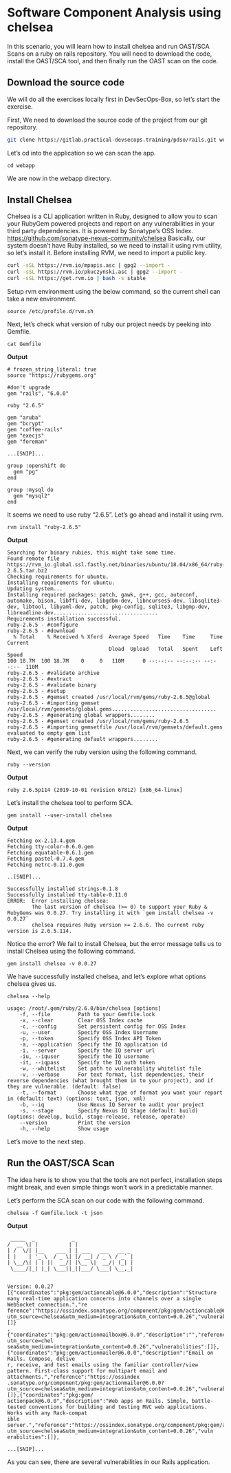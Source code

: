 # Software Component Analysis using chelsea
In this scenario, you will learn how to install chelsea and run OAST/SCA Scans on a ruby on rails repository.
You will need to download the code, install the OAST/SCA tool, and then finally run the OAST scan on the code.
## Download the source code
We will do all the exercises locally first in DevSecOps-Box, so let’s start the exercise.

First, We need to download the source code of the project from our git repository.
```sh
git clone https://gitlab.practical-devsecops.training/pdso/rails.git webapp
```
Let’s cd into the application so we can scan the app.
```
cd webapp
```
We are now in the webapp directory. 
## Install Chelsea
Chelsea is a CLI application written in Ruby, designed to allow you to scan your RubyGem powered projects and report on any vulnerabilities in your third party dependencies. It is powered by Sonatype’s OSS Index.
https://github.com/sonatype-nexus-community/chelsea 
Basically, our system doesn’t have Ruby installed, so we need to install it using rvm utility, so let’s install it.
Before installing RVM, we need to import a public key.
```sh
curl -sSL https://rvm.io/mpapis.asc | gpg2 --import -
curl -sSL https://rvm.io/pkuczynski.asc | gpg2 --import -
curl -sSL https://get.rvm.io | bash -s stable
```
Setup rvm environment using the below command, so the current shell can take a new environment.
```
source /etc/profile.d/rvm.sh
```
Next, let’s check what version of ruby our project needs by peeking into Gemfile.
```
cat Gemfile
```
**Output**
```
# frozen_string_literal: true
source "https://rubygems.org"

#don't upgrade
gem "rails", "6.0.0"

ruby "2.6.5"

gem "aruba"
gem "bcrypt"
gem "coffee-rails"
gem "execjs"
gem "foreman"

...[SNIP]...

group :openshift do
  gem "pg"
end

group :mysql do
  gem "mysql2"
end
```
It seems we need to use ruby “2.6.5”. Let’s go ahead and install it using rvm.
```
rvm install "ruby-2.6.5"
```
**Output**
```
Searching for binary rubies, this might take some time.
Found remote file https://rvm_io.global.ssl.fastly.net/binaries/ubuntu/18.04/x86_64/ruby-2.6.5.tar.bz2
Checking requirements for ubuntu.
Installing requirements for ubuntu.
Updating system...
Installing required packages: patch, gawk, g++, gcc, autoconf, automake, bison, libffi-dev, libgdbm-dev, libncurses5-dev, libsqlite3-dev, libtool, libyaml-dev, patch, pkg-config, sqlite3, libgmp-dev, libreadline-dev..................................
Requirements installation successful.
ruby-2.6.5 - #configure
ruby-2.6.5 - #download
  % Total    % Received % Xferd  Average Speed   Time    Time     Time  Current
                                 Dload  Upload   Total   Spent    Left  Speed
100 18.7M  100 18.7M    0     0   110M      0 --:--:-- --:--:-- --:--:--  110M
ruby-2.6.5 - #validate archive
ruby-2.6.5 - #extract
ruby-2.6.5 - #validate binary
ruby-2.6.5 - #setup
ruby-2.6.5 - #gemset created /usr/local/rvm/gems/ruby-2.6.5@global
ruby-2.6.5 - #importing gemset /usr/local/rvm/gemsets/global.gems..................................
ruby-2.6.5 - #generating global wrappers........
ruby-2.6.5 - #gemset created /usr/local/rvm/gems/ruby-2.6.5
ruby-2.6.5 - #importing gemsetfile /usr/local/rvm/gemsets/default.gems evaluated to empty gem list
ruby-2.6.5 - #generating default wrappers........
```
Next, we can verify the ruby version using the following command.
```
ruby --version
```
**Output**
```
ruby 2.6.5p114 (2019-10-01 revision 67812) [x86_64-linux]
```
Let’s install the chelsea tool to perform SCA.
```
gem install --user-install chelsea
```
**Output**
```
Fetching ox-2.13.4.gem
Fetching tty-color-0.6.0.gem
Fetching equatable-0.6.1.gem
Fetching pastel-0.7.4.gem
Fetching netrc-0.11.0.gem

..[SNIP]...

Successfully installed strings-0.1.8
Successfully installed tty-table-0.11.0
ERROR:  Error installing chelsea:
        The last version of chelsea (>= 0) to support your Ruby & RubyGems was 0.0.27. Try installing it with `gem install chelsea -v 0.0.27`
        chelsea requires Ruby version >= 2.6.6. The current ruby version is 2.6.5.114.
 ```
Notice the error? We fail to install Chelsea, but the error message tells us to install Chelsea using the following command.
```
gem install chelsea -v 0.0.27
```
We have successfully installed chelsea, and let’s explore what options chelsea gives us.
```
chelsea --help

usage: /root/.gem/ruby/2.6.0/bin/chelsea [options]
    -f, --file         Path to your Gemfile.lock
    -x, --clear        Clear OSS Index cache
    -c, --config       Set persistent config for OSS Index
    -u, --user         Specify OSS Index Username
    -p, --token        Specify OSS Index API Token
    -a, --application  Specify the IQ application id
    -i, --server       Specify the IQ server url
    -iu, --iquser      Specify the IQ username
    -it, --iqpass      Specify the IQ auth token
    -w, --whitelist    Set path to vulnerability whitelist file
    -v, --verbose      For text format, list dependencies, their reverse dependencies (what brought them in to your project), and if they are vulnerable. (default: false)
    -t, --format       Choose what type of format you want your report in (default: text) (options: text, json, xml)
    -b, --iq           Use Nexus IQ Server to audit your project
    -s, --stage        Specify Nexus IQ Stage (default: build) (options: develop, build, stage-release, release, operate)
    --version          Print the version
    -h, --help         Show usage
```
Let’s move to the next step.
## Run the OAST/SCA Scan
The idea here is to show you that the tools are not perfect, installation steps might break, and even simple things won’t work in a predictable manner.

Let’s perform the SCA scan on our code with the following command.
```
chelsea -f Gemfile.lock -t json
```
**Output**
```
 _____  _            _                   
/  __ \| |          | |                  
| /  \/| |__    ___ | | ___   ___   __ _ 
| |    | '_ \  / _ \| |/ __| / _ \ / _` |
| \__/\| | | ||  __/| |\__ \|  __/| (_| |
 \____/|_| |_| \___||_||___/ \___| \__,_|


Version: 0.0.27
[{"coordinates":"pkg:gem/actioncable@6.0.0","description":"Structure many real-time application concerns into channels over a single WebSocket connection.","re
ference":"https://ossindex.sonatype.org/component/pkg:gem/actioncable@6.0.0?utm_source=chelsea&utm_medium=integration&utm_content=0.0.26","vulnerabilities":[]}
,{"coordinates":"pkg:gem/actionmailbox@6.0.0","description":"","reference":"https://ossindex.sonatype.org/component/pkg:gem/actionmailbox@6.0.0?utm_source=chel
sea&utm_medium=integration&utm_content=0.0.26","vulnerabilities":[]},{"coordinates":"pkg:gem/actionmailer@6.0.0","description":"Email on Rails. Compose, delive
r, receive, and test emails using the familiar controller/view pattern. First-class support for multipart email and attachments.","reference":"https://ossindex
.sonatype.org/component/pkg:gem/actionmailer@6.0.0?utm_source=chelsea&utm_medium=integration&utm_content=0.0.26","vulnerabilities":[]},{"coordinates":"pkg:gem/
actionpack@6.0.0","description":"Web apps on Rails. Simple, battle-tested conventions for building and testing MVC web applications. Works with any Rack-compat
ible server.","reference":"https://ossindex.sonatype.org/component/pkg:gem/actionpack@6.0.0?utm_source=chelsea&utm_medium=integration&utm_content=0.0.26","vuln
erabilities":[]},

...[SNIP]...
```
As you can see, there are several vulnerabilities in our Rails application.
